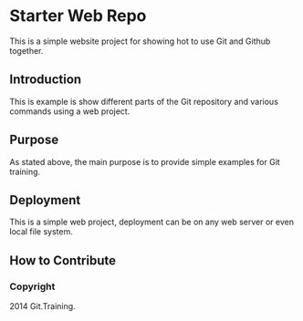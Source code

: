 # Starter Web Repo

This is a simple website project for showing hot to use Git and Github together.

## Introduction

This is example is show different parts of the Git repository and various commands using a web project.

## Purpose

As stated above, the main purpose is to provide simple examples for Git training.

## Deployment

This is a simple web project, deployment can be on any web server or even local file system.

## How to Contribute

### Copyright

2014 Git.Training.